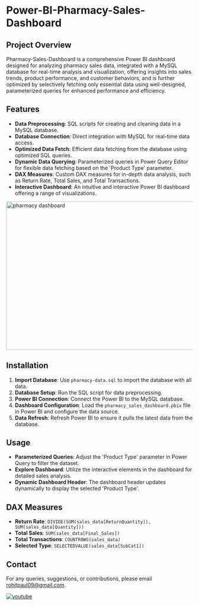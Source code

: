 # Power-BI-Pharmacy-Sales-Dashboard

## Project Overview

Pharmacy-Sales-Dashboard is a comprehensive Power BI dashboard designed for analyzing pharmacy sales data, integrated with a MySQL database for real-time analysis and visualization, offering insights into sales trends, product performance, and customer behaviors, and is further optimized by selectively fetching only essential data using well-designed, parameterized queries for enhanced performance and efficiency.

## Features

- **Data Preprocessing**: SQL scripts for creating and cleaning data in a MySQL database.
- **Database Connection**: Direct integration with MySQL for real-time data access.
- **Optimized Data Fetch**: Efficient data fetching from the database using optimized SQL queries.
- **Dynamic Data Querying**: Parameterized queries in Power Query Editor for flexible data fetching based on the 'Product Type' parameter.
- **DAX Measures**: Custom DAX measures for in-depth data analysis, such as Return Rate, Total Sales, and Total Transactions.
- **Interactive Dashboard**: An intuitive and interactive Power BI dashboard offering a range of visualizations.

<img src="https://drive.google.com/uc?id=1RUxsHkBloDD8G1jdk_4eCa91IwLYsQ27" alt="pharmacy dashboard" width="700" height="400">

## Installation

1. **Import Database**: Use `pharmacy-data.sql` to import the database with all data.
2. **Database Setup**: Run the SQL script for data preprocessing.
3. **Power BI Connection**: Connect the Power BI to the MySQL database.
4. **Dashboard Configuration**: Load the `pharmacy_sales_dashboard.pbix` file in Power BI and configure the data source.
5. **Data Refresh**: Refresh Power BI to ensure it pulls the latest data from the database.

## Usage

- **Parameterized Queries**: Adjust the 'Product Type' parameter in Power Query to filter the dataset.
- **Explore Dashboard**: Utilize the interactive elements in the dashboard for detailed sales analysis.
- **Dynamic Dashboard Header**: The dashboard header updates dynamically to display the selected 'Product Type'.

## DAX Measures

- **Return Rate**: `DIVIDE(SUM(sales_data[ReturnQuantity]), SUM(sales_data[Quantity]))`
- **Total Sales**: `SUM(sales_data[Final_Sales])`
- **Total Transactions**: `COUNTROWS(sales_data)`
- **Selected Type**: `SELECTEDVALUE(sales_data[SubCat1])`

## Contact

For any queries, suggestions, or contributions, please email [rohitpaul09@gmail.com](mailto:rohitpaul09@gmail.com).

<a href="https://youtu.be/JZZWeP2n3LY?si=CMJbXJn15Cuf4afr" target="_blank">
<img src=https://img.shields.io/badge/youtube-%23EE4831.svg?&style=for-the-badge&logo=youtube&logoColor=white alt=youtube style="margin-bottom: 5px;" />
</a>  
